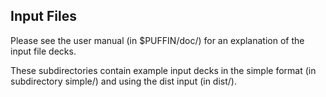 ## Input Files

Please see the user manual (in $PUFFIN/doc/) for an explanation of the input 
file decks.

These subdirectories contain example input decks in the simple format (in subdirectory simple/) and using the dist input (in dist/).
